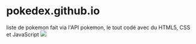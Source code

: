 # pokedex.github.io
liste de pokemon fait via l'API pokemon, le tout codé avec  du HTML5, CSS et JavaScript
![](https://giphy.com/gifs/NkQ0aHIU84zE0P01qJ)
